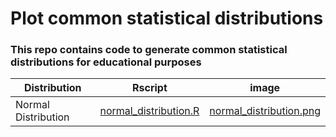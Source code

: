 # Plot common statistical distributions
### This repo contains code to generate common statistical distributions for educational purposes

|Distribution|Rscript|image|
|---|---|---|
|Normal Distribution|[normal_distribution.R](src/normal_distribution.R)|[normal_distribution.png](plots/normal_distribution.png)|
